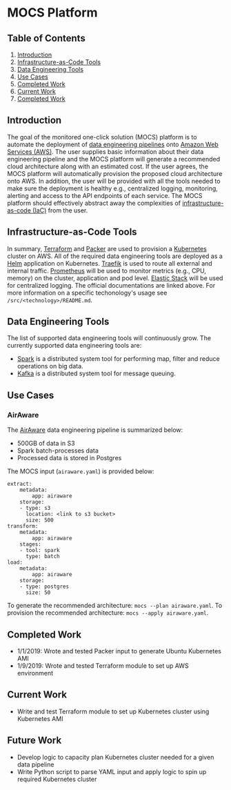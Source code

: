 # MOCS Platform

## Table of Contents

1. [Introduction](README.md#introduction)
2. [Infrastructure-as-Code Tools](README.md#infrastructure-as-code-tools)
3. [Data Engineering Tools](README.md#data-engineering-tools)
4. [Use Cases](README.md#use-cases)
5. [Completed Work](README.md#completed-work)
6. [Current Work](README.md#current-work)
7. [Completed Work](README.md#completed-work)

## Introduction

The goal of the monitored one-click solution (MOCS) platform is to automate the deployment of [data engineering pipelines](https://en.wikipedia.org/wiki/Extract,_transform,_load) onto [Amazon Web Services (AWS)](https://aws.amazon.com). The user supplies basic information about their data engineering pipeline and the MOCS platform will generate a recommended cloud architecture along with an estimated cost. If the user agrees, the MOCS platform will automatically provision the proposed cloud architecture onto AWS. In addition, the user will be provided with all the tools needed to make sure the deployment is healthy e.g., centralized logging, monitoring, alerting and access to the API endpoints of each service. The MOCS platform should effectively abstract away the complexities of [infrastructure-as-code (IaC)](https://www.hashicorp.com/resources/what-is-infrastructure-as-code) from the user.

## Infrastructure-as-Code Tools

In summary, [Terraform](https://www.terraform.io) and [Packer](https://www.packer.io/intro/) are used to provision a [Kubernetes](https://kubernetes.io) cluster on AWS. All of the required data engineering tools are deployed as a [Helm](https://helm.sh) application on Kubernetes. [Traefik](https://traefik.io) is used to route all external and internal traffic. [Prometheus](https://prometheus.io) will be used to monitor metrics (e.g., CPU, memory) on the cluster, application and pod level. [Elastic Stack](https://www.elastic.co) will be used for centralized logging. The official documentations are linked above. For more information on a specific techonology's usage see `/src/<technology>/README.md`. 

## Data Engineering Tools

The list of supported data engineering tools will continuously grow. The currently supported data engineering tools are:

- [Spark](https://spark.apache.org) is a distributed system tool for performing map, filter and reduce operations on big data. 
- [Kafka](https://kafka.apache.org) is a distributed system tool for message queuing.

## Use Cases

### AirAware

The [AirAware](https://github.com/agaiduk/AirAware) data engineering pipeline is summarized below:
- 500GB of data in S3
- Spark batch-processes data
- Processed data is stored in Postgres

The MOCS input (`airaware.yaml`) is provided below:
```
extract:
    metadata:
        app: airaware
    storage:
    - type: s3
      location: <link to s3 bucket>
      size: 500
transform:
    metadata:
        app: airaware
    stages:
    - tool: spark
      type: batch
load:
    metadata:
        app: airaware
    storage:
    - type: postgres
      size: 50
```

To generate the recommended architecture: `mocs --plan airaware.yaml`. To provision the recommended architecture: `mocs --apply airaware.yaml`.

## Completed Work

- 1/1/2019: Wrote and tested Packer input to generate Ubuntu Kubernetes AMI
- 1/9/2019: Wrote and tested Terraform module to set up AWS environment

## Current Work

- Write and test Terraform module to set up Kubernetes cluster using Kubernetes AMI

## Future Work

- Develop logic to capacity plan Kubernetes cluster needed for a given data pipeline
- Write Python script to parse YAML input and apply logic to spin up required Kubernetes cluster